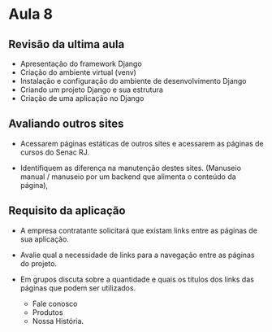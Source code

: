 # Aula 8

## Revisão da ultima aula

- Apresentação do framework Django 
- Criação do ambiente virtual (venv)
- Instalação e configuração do ambiente de desenvolvimento Django 
- Criando um projeto Django e sua estrutura 
- Criação de uma aplicação no Django

## Avaliando outros sites

- Acessarem páginas estáticas de outros sites e acessarem as páginas de cursos do Senac RJ.

- Identifiquem as diferença na manutenção destes sites. (Manuseio manual / manuseio por um backend que alimenta o conteúdo da página), 

## Requisito da aplicação 

- A empresa contratante solicitará que existam links entre as páginas de sua aplicação. 

- Avalie qual a necessidade de links para a navegação entre as páginas do projeto. 

- Em grupos discuta sobre a quantidade e quais os títulos dos links das páginas que podem ser utilizados. 
    - Fale conosco
    - Produtos
    - Nossa História.